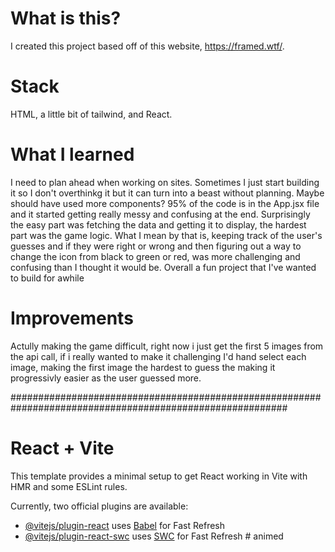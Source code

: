 # What is this?

I created this project based off of this website, https://framed.wtf/.

# Stack

HTML, a little bit of tailwind, and React.

# What I learned

I need to plan ahead when working on sites. Sometimes I just start building it so I don't overthinkg it but it can turn into a beast without planning. Maybe should have used more components?
95% of the code is in the App.jsx file and it started getting really messy and confusing at the end. Surprisingly the easy part was fetching the data and getting it to display, the hardest part was the game logic.
What I mean by that is, keeping track of the user's guesses and if they were right or wrong and then figuring out a way to change the icon from black to green or red, was more challenging and confusing than I thought it would be.
Overall a fun project that I've wanted to build for awhile

# Improvements

Actully making the game difficult, right now i just get the first 5 images from the api call, if i really wanted to make it challenging I'd hand select each image, making the first image the hardest to guess the making it progressivly easier as the user guessed more.

##########################################################################################################

# React + Vite

This template provides a minimal setup to get React working in Vite with HMR and some ESLint rules.

Currently, two official plugins are available:

- [@vitejs/plugin-react](https://github.com/vitejs/vite-plugin-react/blob/main/packages/plugin-react/README.md) uses [Babel](https://babeljs.io/) for Fast Refresh
- [@vitejs/plugin-react-swc](https://github.com/vitejs/vite-plugin-react-swc) uses [SWC](https://swc.rs/) for Fast Refresh
  #   a n i m e d 
   
   
